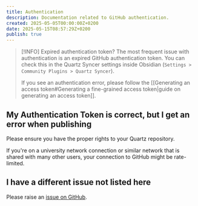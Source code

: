 ```yaml
---
title: Authentication
description: Documentation related to GitHub authentication.
created: 2025-05-05T00:00:00Z+0200
date: 2025-05-15T08:57:29Z+0200
publish: true
---
```


> [!INFO] Expired authentication token?
> The most frequent issue with authentication is an expired GitHub authentication token. You can check this in the Quartz Syncer settings inside Obsidian (`Settings > Community Plugins > Quartz Syncer`).
>
> If you see an authentication error, please follow the [[Generating an access token#Generating a fine-grained access token|guide on generating an access token]].

## My Authentication Token is correct, but I get an error when publishing

Please ensure you have the proper rights to your Quartz repository.

If you're on a university network connection or similar network that is shared with many other users, your connection to GitHub might be rate-limited.

## I have a different issue not listed here

Please raise an [issue on GitHub](https://github.com/saberzero1/quartz-syncer/issues).
